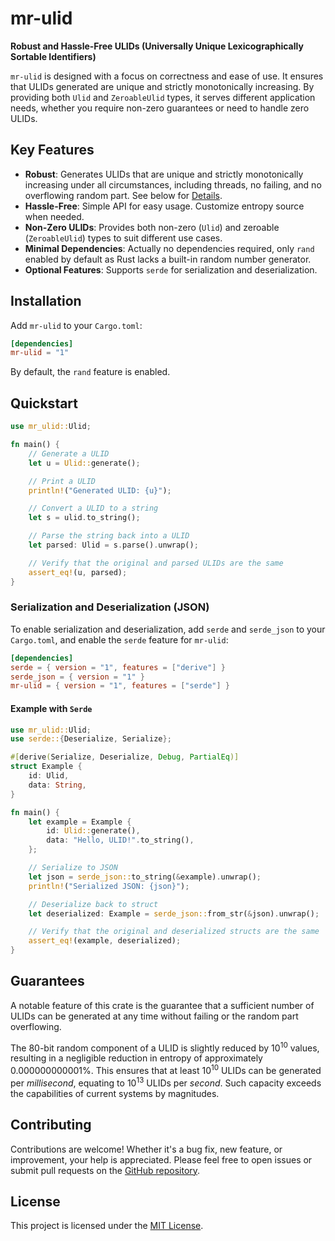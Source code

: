 # mr-ulid

<!--
[![Crates.io](https://img.shields.io/crates/v/mr-ulid)](https://crates.io/crates/mr-ulid)
[![Dependencies](https://deps.rs/repo/github/mrothNET/mr-ulid/status.svg)](https://deps.rs/repo/github/mrothNET/mr-ulid)
[![License](https://img.shields.io/crates/l/mr-ulid)](https://github.com/mrothNET/mr-ulid/blob/main/LICENSE)
[![Documentation](https://img.shields.io/docsrs/mr-ulid)](https://docs.rs/mr-ulid)
-->

**Robust and Hassle-Free ULIDs (Universally Unique Lexicographically Sortable Identifiers)**

`mr-ulid` is designed with a focus on correctness and ease of use. It ensures that ULIDs generated are unique and strictly monotonically increasing.
By providing both `Ulid` and `ZeroableUlid` types, it serves different application needs, whether you require non-zero guarantees or need to handle zero ULIDs.

## Key Features

- **Robust**: Generates ULIDs that are unique and strictly monotonically increasing under all circumstances, including threads, no failing, and no overflowing random part. See below for [Details](#Guarantees).
- **Hassle-Free**: Simple API for easy usage. Customize entropy source when needed.
- **Non-Zero ULIDs**: Provides both non-zero (`Ulid`) and zeroable (`ZeroableUlid`) types to suit different use cases.
- **Minimal Dependencies**: Actually no dependencies required, only `rand` enabled by default as Rust lacks a built-in random number generator.
- **Optional Features**: Supports `serde` for serialization and deserialization.

## Installation

Add `mr-ulid` to your `Cargo.toml`:

```toml
[dependencies]
mr-ulid = "1"
```

By default, the `rand` feature is enabled.

## Quickstart

```rust
use mr_ulid::Ulid;

fn main() {
    // Generate a ULID
    let u = Ulid::generate();

    // Print a ULID
    println!("Generated ULID: {u}");

    // Convert a ULID to a string
    let s = ulid.to_string();

    // Parse the string back into a ULID
    let parsed: Ulid = s.parse().unwrap();

    // Verify that the original and parsed ULIDs are the same
    assert_eq!(u, parsed);
}
```

### Serialization and Deserialization (JSON)

To enable serialization and deserialization, add `serde` and `serde_json` to your `Cargo.toml`, and enable the `serde` feature for `mr-ulid`:

```toml
[dependencies]
serde = { version = "1", features = ["derive"] }
serde_json = { version = "1" }
mr-ulid = { version = "1", features = ["serde"] }
```

#### Example with `Serde`

```rust
use mr_ulid::Ulid;
use serde::{Deserialize, Serialize};

#[derive(Serialize, Deserialize, Debug, PartialEq)]
struct Example {
    id: Ulid,
    data: String,
}

fn main() {
    let example = Example {
        id: Ulid::generate(),
        data: "Hello, ULID!".to_string(),
    };

    // Serialize to JSON
    let json = serde_json::to_string(&example).unwrap();
    println!("Serialized JSON: {json}");

    // Deserialize back to struct
    let deserialized: Example = serde_json::from_str(&json).unwrap();

    // Verify that the original and deserialized structs are the same
    assert_eq!(example, deserialized);
}
```

## Guarantees

A notable feature of this crate is the guarantee that a sufficient number of ULIDs can be generated at any time without failing or the random part overflowing.

The 80-bit random component of a ULID is slightly reduced by 10<sup>10</sup> values, resulting in a negligible reduction in entropy of approximately 0.000000000001%. This ensures that at least 10<sup>10</sup> ULIDs can be generated per _millisecond_, equating to 10<sup>13</sup> ULIDs per _second_. Such capacity exceeds the capabilities of current systems by magnitudes.

## Contributing

Contributions are welcome! Whether it's a bug fix, new feature, or improvement, your help is appreciated. Please feel free to open issues or submit pull requests on the [GitHub repository](https://github.com/mrothNET/mr-ulid).

## License

This project is licensed under the [MIT License](https://github.com/mrothNET/mr-ulid/blob/main/LICENSE).
